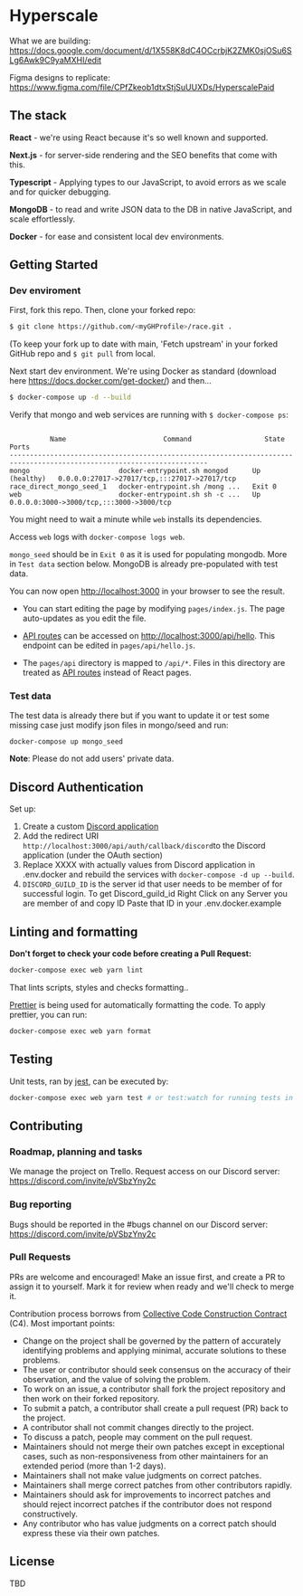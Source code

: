 # Hyperscale

What we are building: https://docs.google.com/document/d/1X558K8dC4OCcrbjK2ZMK0sjOSu6SLg6Awk9C9yaMXHI/edit

Figma designs to replicate: https://www.figma.com/file/CPfZkeob1dtxStjSuUUXDs/HyperscalePaid

## The stack
**React** - we're using React because it's so well known and supported.

**Next.js** - for server-side rendering and the SEO benefits that come with this. 

**Typescript** - Applying types to our JavaScript, to avoid errors as we scale and for quicker debugging.

**MongoDB** - to read and write JSON data to the DB in native JavaScript, and scale effortlessly.

**Docker** - for ease and consistent local dev environments.

## Getting Started

### Dev enviroment
First, fork this repo. Then, clone your forked repo:

```sh
$ git clone https://github.com/<myGHProfile>/race.git .
```
(To keep your fork up to date with main, 'Fetch upstream' in your forked GitHub repo and ```$ git pull``` from local.

Next start dev environment. We're using Docker as standard (download here https://docs.docker.com/get-docker/) and then...

```sh
$ docker-compose up -d --build
```

Verify that mongo and web services are running with ```$ docker-compose ps```:
```

          Name                        Command                  State                          Ports
-----------------------------------------------------------------------------------------------------------------------
mongo                      docker-entrypoint.sh mongod      Up (healthy)   0.0.0.0:27017->27017/tcp,:::27017->27017/tcp
race_direct_mongo_seed_1   docker-entrypoint.sh /mong ...   Exit 0
web                        docker-entrypoint.sh sh -c ...   Up             0.0.0.0:3000->3000/tcp,:::3000->3000/tcp
```

You might need to wait a minute while `web` installs its dependencies.

Access `web` logs with `docker-compose logs web`.

`mongo_seed` should be in `Exit 0` as it is used for populating mongodb. More in `Test data` section below.
MongoDB is already pre-populated with test data.

You can now open [http://localhost:3000](http://localhost:3000) in your browser to see the result.

- You can start editing the page by modifying `pages/index.js`. The page auto-updates as you edit the file.

- [API routes](https://nextjs.org/docs/api-routes/introduction) can be accessed on [http://localhost:3000/api/hello](http://localhost:3000/api/hello). This endpoint can be edited in `pages/api/hello.js`.

- The `pages/api` directory is mapped to `/api/*`. Files in this directory are treated as [API routes](https://nextjs.org/docs/api-routes/introduction) instead of React pages.

### Test data

The test data is already there but if you want to update it or test some missing case just modify json files in mongo/seed and run:

```
docker-compose up mongo_seed
```

**Note**: Please do not add users' private data.

## Discord Authentication
Set up:
1. Create a custom [Discord application](https://discord.com/developers/applications)
2. Add the redirect URI `http://localhost:3000/api/auth/callback/discord`to the Discord application (under the OAuth section)
3. Replace XXXX with actually values from Discord application in .env.docker and rebuild the services with `docker-compose -d up --build`.
4. `DISCORD_GUILD_ID` is the server id that user needs to be member of for successful login.
    To get Discord_guild_id Right Click on any  Server you are member of  and copy ID Paste that ID in your  .env.docker.example

## Linting and formatting

**Don't forget to check your code before creating a Pull Request:**

```sh
docker-compose exec web yarn lint
```

That lints scripts, styles and checks formatting..

[Prettier](https://prettier.io) is being used for automatically formatting the code.
To apply prettier, you can run:
```sh
docker-compose exec web yarn format
```

## Testing

Unit tests, ran by [jest](https://jestjs.io), can be executed by:

```sh
docker-compose exec web yarn test # or test:watch for running tests in watch-mode
```

## Contributing

### Roadmap, planning and tasks
We manage the project on Trello. Request access on our Discord server: https://discord.com/invite/pVSbzYny2c 

### Bug reporting
Bugs should be reported in the #bugs channel on our Discord server: https://discord.com/invite/pVSbzYny2c

### Pull Requests
PRs are welcome and encouraged! Make an issue first, and create a PR to assign it to yourself. Mark it for review when ready and we'll check to merge it.

Contribution process borrows from [Collective Code Construction Contract](https://rfc.zeromq.org/spec/44/) (C4). Most important points:

* Change on the project shall be governed by the pattern of accurately identifying problems and applying minimal, accurate solutions to these problems.
* The user or contributor should seek consensus on the accuracy of their observation, and the value of solving the problem.
* To work on an issue, a contributor shall fork the project repository and then work on their forked repository.
* To submit a patch, a contributor shall create a pull request (PR) back to the project.
* A contributor shall not commit changes directly to the project.
* To discuss a patch, people may comment on the pull request.
* Maintainers should not merge their own patches except in exceptional cases, such as non-responsiveness from other maintainers for an extended period (more than 1-2 days).
* Maintainers shall not make value judgments on correct patches.
* Maintainers shall merge correct patches from other contributors rapidly.
* Maintainers should ask for improvements to incorrect patches and should reject incorrect patches if the contributor does not respond constructively.
* Any contributor who has value judgments on a correct patch should express these via their own patches.

## License

TBD
